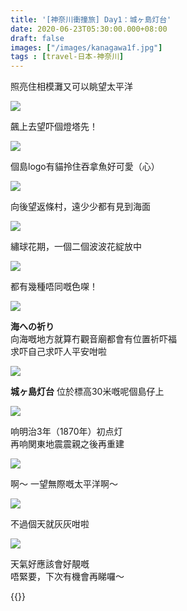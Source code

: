 ```yaml
---
title: '[神奈川衝撞旅] Day1：城ヶ島灯台'
date: 2020-06-23T05:30:00.000+08:00
draft: false
images: ["/images/kanagawa1f.jpg"]
tags : [travel-日本-神奈川]
---
```


照亮住相模灘又可以眺望太平洋

![](/images/kanagawa1f1.jpg)

飆上去望吓個燈塔先！ 

![](/images/kanagawa1f2.jpg)

個島logo有貓拎住吞拿魚好可愛（心）

![](/images/kanagawa1f3.jpg)

向後望返條村，遠少少都有見到海面

![](/images/kanagawa1f4.jpg)

繡球花期，一個二個波波花綻放中

![](/images/kanagawa1f5.jpg)

都有幾種唔同嘅色㗎！

![](/images/kanagawa1f6.jpg)

**海への祈り**  
向海嘅地方就算冇觀音廟都會有位置祈吓福  
求吓自己求吓人平安咁啦

![](/images/kanagawa1f.jpg)

**城ヶ島灯台** 
位於標高30米嘅呢個島仔上  

![](/images/kanagawa1f9.jpg)

响明治3年（1870年）初点灯  
再响関東地震震親之後再重建

![](/images/kanagawa1f7.jpg)

啊～ 一望無際嘅太平洋啊～

![](/images/kanagawa1f8.jpg)

不過個天就灰灰咁啦

![](/images/kanagawa1f10.jpg)

天氣好應該會好靚嘅  
唔緊要，下次有機會再睇囉～


{{<kanagawa>}}
